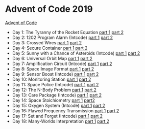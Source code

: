 # Advent of Code 2019

[Advent of Code](https://adventofcode.com/2019)

- Day 1: The Tyranny of the Rocket Equation [part 1](day01_p1) [part
  2](day01_p2)
- Day 2: 1202 Program Alarm (Intcode) [part 1](day02_p1) [part 2](day02_p2)
- Day 3: Crossed Wires [part 1](day03_p1) [part 2](day03_p2)
- Day 4: Secure Container [part 1](day04_p1) [part 2](day04_p2)
- Day 5: Sunny with a Chance of Asteroids (Intcode) [part 1](day05_p1) [part
  2](day05_p2)
- Day 6: Universal Orbit Map [part 1](day06_p1) [part 2](day06_p2)
- Day 7: Amplification Circuit (Intcode) [part 1](day07_p1) [part 2](day07_p2)
- Day 8: Space Image Format [part 1](day08_p1) [part 2](day08_p2)
- Day 9: Sensor Boost (Intcode) [part 1](day09_p1) [part 2](day09_p2)
- Day 10: Monitoring Station [part 1](day10_p1) [part 2](day10_p2)
- Day 11: Space Police (Intcode) [part 1](day11_p1) [part 2](day11_p2)
- Day 12: The N-Body Problem [part 1](day12_p1) [part 2](day12_p2)
- Day 13: Care Package (Intcode) [part 1](day13_p1) [part 2](day13_p2)
- Day 14: Space Stoichiometry [part 1](day14_p1) [part2](day14_p2)
- Day 15: Oxygen System (Intcode) [part 1](day15_p1) [part 2](day15_p2)
- Day 16: Flawed Frequency Transmission [part 1](day16_p1) [part 2](day16_p2)
- Day 17: Set and Forget (Intcode) [part 1](day17_p1) [part 2](day17_p2)
- Day 18: Many-Worlds Interpretation [part 1](day18_p1) [part 2](day18_p2)
